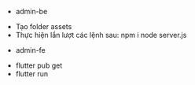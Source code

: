 -  admin-be
+  Tạo folder assets
+  Thực hiện lần lượt các lệnh sau:
  npm i
  node server.js
-  admin-fe
+  flutter pub get
+  flutter run

